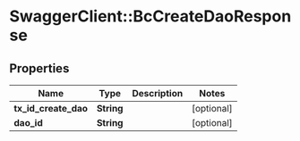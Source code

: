 # SwaggerClient::BcCreateDaoResponse

## Properties
Name | Type | Description | Notes
------------ | ------------- | ------------- | -------------
**tx_id_create_dao** | **String** |  | [optional] 
**dao_id** | **String** |  | [optional] 


